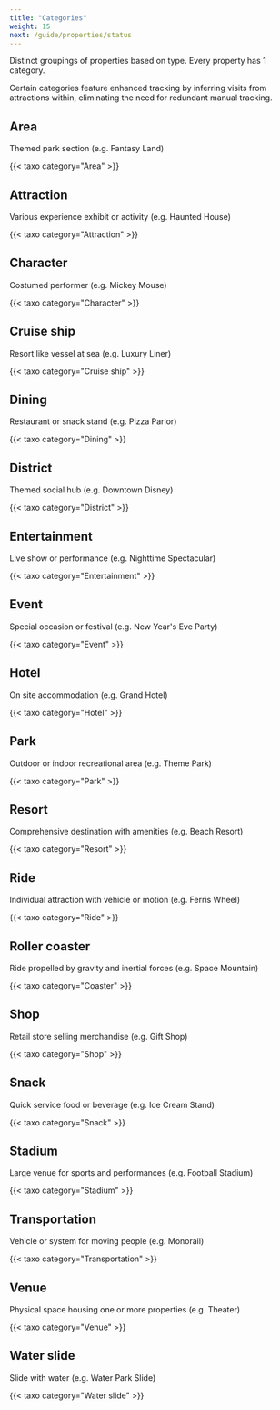 ```yaml
---
title: "Categories"
weight: 15
next: /guide/properties/status
---
```


Distinct groupings of properties based on type. Every property has 1 category.

Certain categories feature enhanced tracking by inferring visits from attractions within, eliminating the need for redundant manual tracking.

## Area
 Themed park section (e.g. Fantasy Land)

{{< taxo category="Area" >}}

## Attraction

Various experience exhibit or activity (e.g. Haunted House)

{{< taxo category="Attraction" >}}

## Character

Costumed performer (e.g. Mickey Mouse)

{{< taxo category="Character" >}}

## Cruise ship

Resort like vessel at sea (e.g. Luxury Liner)

{{< taxo category="Cruise ship" >}}

## Dining

Restaurant or snack stand (e.g. Pizza Parlor)

{{< taxo category="Dining" >}}

## District

Themed social hub (e.g. Downtown Disney)

{{< taxo category="District" >}}

## Entertainment

Live show or performance (e.g. Nighttime Spectacular)

{{< taxo category="Entertainment" >}}

## Event

Special occasion or festival (e.g. New Year's Eve Party)

{{< taxo category="Event" >}}

## Hotel

On site accommodation (e.g. Grand Hotel)

{{< taxo category="Hotel" >}}

## Park

Outdoor or indoor recreational area (e.g. Theme Park)

{{< taxo category="Park" >}}

## Resort

Comprehensive destination with amenities (e.g. Beach Resort)

{{< taxo category="Resort" >}}

## Ride

Individual attraction with vehicle or motion (e.g. Ferris Wheel)

{{< taxo category="Ride" >}}

## Roller coaster

Ride propelled by gravity and inertial forces (e.g. Space Mountain)

{{< taxo category="Coaster" >}}

## Shop

Retail store selling merchandise (e.g. Gift Shop)

{{< taxo category="Shop" >}}

## Snack

Quick service food or beverage (e.g. Ice Cream Stand)

{{< taxo category="Snack" >}}

## Stadium

Large venue for sports and performances (e.g. Football Stadium)

{{< taxo category="Stadium" >}}

## Transportation

Vehicle or system for moving people (e.g. Monorail)

{{< taxo category="Transportation" >}}

## Venue

Physical space housing one or more properties (e.g. Theater)

{{< taxo category="Venue" >}}

## Water slide

Slide with water (e.g. Water Park Slide)

{{< taxo category="Water slide" >}}
